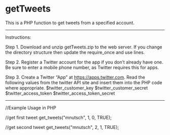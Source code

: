 # getTweets
This is a PHP function to get tweets from a specified account.

***********************************************************************************************************

Instructions:

Step 1. Download and unzip getTweets.zip to the web server. If you change the directory structure then update the require_once and use lines.

Step 2. Register a Twitter account for the app if you don’t already have one. Be sure to enter a mobile phone number, as Twitter requires this for apps.

Step 3. Create a Twitter “App” at https://apps.twitter.com. Read the following values from the twitter API site and insert them into the PHP code where appropriate. 
  $twitter_customer_key
	$twitter_customer_secret
	$twitter_access_token
	$twitter_access_token_secret

***********************************************************************************************************

//Example Usage in PHP


//get first tweet
get_tweets("mnutsch", 1, 0, TRUE);


//get second tweet
get_tweets("mnutsch", 2, 1, TRUE);
